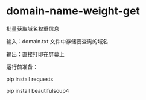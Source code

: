 # domain-name-weight-get
批量获取域名权重信息

输入：domain.txt 文件中存储要查询的域名

输出：直接打印在屏幕上

运行前准备：
  
  pip install requests
  
  pip install beautifulsoup4
